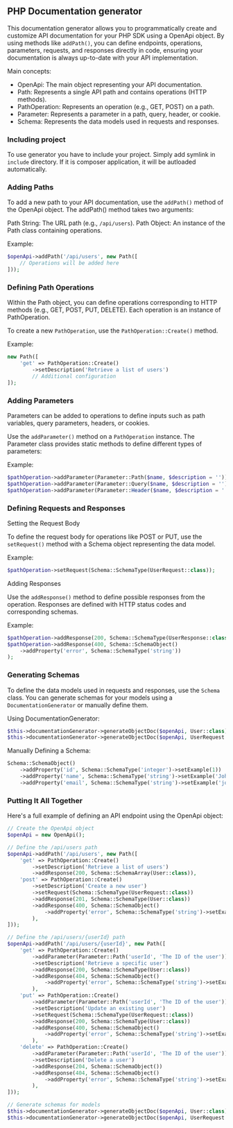 ## PHP Documentation generator

This documentation generator allows you to programmatically create and customize API documentation 
for your PHP SDK using a OpenApi object. By using methods like `addPath()`, 
you can define endpoints, operations, parameters, requests, and responses directly in code, ensuring 
your documentation is always up-to-date with your API implementation.

Main concepts:

- OpenApi: The main object representing your API documentation.
- Path: Represents a single API path and contains operations (HTTP methods).
- PathOperation: Represents an operation (e.g., GET, POST) on a path.
- Parameter: Represents a parameter in a path, query, header, or cookie.
- Schema: Represents the data models used in requests and responses.

### Including project
To use generator you have to include your project. Simply add symlink in `include` directory.
If it is composer application, it will be autloaded automatically.

### Adding Paths
To add a new path to your API documentation, use the `addPath()` method of the OpenApi object. The addPath() method takes two arguments:

Path String: The URL path (e.g., `/api/users`).
Path Object: An instance of the Path class containing operations.

Example:

```php
$openApi->addPath('/api/users', new Path([
    // Operations will be added here
]));
```

### Defining Path Operations
Within the Path object, you can define operations corresponding to HTTP methods (e.g., GET, POST, PUT, DELETE). Each operation is an instance of PathOperation.

To create a new `PathOperation`, use the `PathOperation::Create()` method.

Example:
```php
new Path([
    'get' => PathOperation::Create()
        ->setDescription('Retrieve a list of users')
        // Additional configuration
]);
```

### Adding Parameters
Parameters can be added to operations to define inputs such as path variables, query parameters, headers, or cookies.

Use the `addParameter()` method on a `PathOperation` instance. The Parameter class provides static methods to define different types of parameters:

Example:
```php
$pathOperation->addParameter(Parameter::Path($name, $description = ''));
$pathOperation->addParameter(Parameter::Query($name, $description = ''));
$pathOperation->addParameter(Parameter::Header($name, $description = ''));
```

### Defining Requests and Responses
Setting the Request Body

To define the request body for operations like POST or PUT, use the `setRequest()` method with a Schema object representing the data model.

Example:
```php
$pathOperation->setRequest(Schema::SchemaType(UserRequest::class));
```

Adding Responses

Use the `addResponse()` method to define possible responses from the operation. Responses are defined with HTTP status codes and corresponding schemas.

Example:
```php
$pathOperation->addResponse(200, Schema::SchemaType(UserResponse::class))
$pathOperation->addResponse(400, Schema::SchemaObject()
    ->addProperty('error', Schema::SchemaType('string'))
);
```

### Generating Schemas
To define the data models used in requests and responses, use the `Schema` class. You can generate schemas for your models using a `DocumentationGenerator` or manually define them.

Using DocumentationGenerator:
```php
$this->documentationGenerator->generateObjectDoc($openApi, User::class);
$this->documentationGenerator->generateObjectDoc($openApi, UserRequest::class);
```

Manually Defining a Schema:
```php
Schema::SchemaObject()
    ->addProperty('id', Schema::SchemaType('integer')->setExample(1))
    ->addProperty('name', Schema::SchemaType('string')->setExample('John Doe'))
    ->addProperty('email', Schema::SchemaType('string')->setExample('john@example.com'));
```

### Putting It All Together
Here's a full example of defining an API endpoint using the OpenApi object:
```php
// Create the OpenApi object
$openApi = new OpenApi();

// Define the /api/users path
$openApi->addPath('/api/users', new Path([
    'get' => PathOperation::Create()
        ->setDescription('Retrieve a list of users')
        ->addResponse(200, Schema::SchemaArray(User::class)),
    'post' => PathOperation::Create()
        ->setDescription('Create a new user')
        ->setRequest(Schema::SchemaType(UserRequest::class))
        ->addResponse(201, Schema::SchemaType(User::class))
        ->addResponse(400, Schema::SchemaObject()
            ->addProperty('error', Schema::SchemaType('string')->setExample('Invalid input'))
        ),
]));

// Define the /api/users/{userId} path
$openApi->addPath('/api/users/{userId}', new Path([
    'get' => PathOperation::Create()
        ->addParameter(Parameter::Path('userId', 'The ID of the user'))
        ->setDescription('Retrieve a specific user')
        ->addResponse(200, Schema::SchemaType(User::class))
        ->addResponse(404, Schema::SchemaObject()
            ->addProperty('error', Schema::SchemaType('string')->setExample('User not found'))
        ),
    'put' => PathOperation::Create()
        ->addParameter(Parameter::Path('userId', 'The ID of the user'))
        ->setDescription('Update an existing user')
        ->setRequest(Schema::SchemaType(UserRequest::class))
        ->addResponse(200, Schema::SchemaType(User::class))
        ->addResponse(400, Schema::SchemaObject()
            ->addProperty('error', Schema::SchemaType('string')->setExample('Invalid input'))
        ),
    'delete' => PathOperation::Create()
        ->addParameter(Parameter::Path('userId', 'The ID of the user'))
        ->setDescription('Delete a user')
        ->addResponse(204, Schema::SchemaObject())
        ->addResponse(404, Schema::SchemaObject()
            ->addProperty('error', Schema::SchemaType('string')->setExample('User not found'))
        ),
]));

// Generate schemas for models
$this->documentationGenerator->generateObjectDoc($openApi, User::class);
$this->documentationGenerator->generateObjectDoc($openApi, UserRequest::class);
```